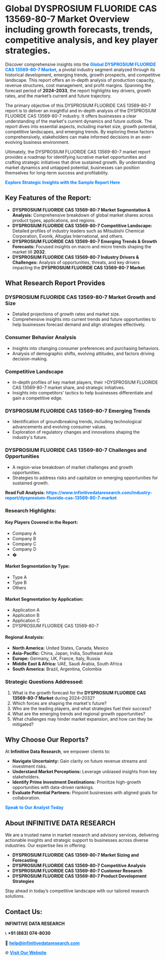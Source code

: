 <h1>Global DYSPROSIUM FLUORIDE CAS 13569-80-7 Market Overview including growth forecasts, trends, competitive analysis, and key player strategies.</h1>
<p>
Discover comprehensive insights into the 
<a href="https://www.infinitivedataresearch.com/industry-report/dysprosium-fluoride-cas-13569-80-7-market" rel="dofollow" style="color: #007BFF; text-decoration: none;"><strong>Global DYSPROSIUM FLUORIDE CAS 13569-80-7 Market</strong></a>, a pivotal industry segment analyzed through its historical development, emerging trends, growth prospects, and competitive landscape. This report offers an in-depth analysis of production capacity, revenue structures, cost management, and profit margins. Spanning the forecast period of <strong>2024–2033</strong>, the report highlights key drivers, growth rates, and the market’s current and future trajectory.
</p>
<p>
The primary objective of this DYSPROSIUM FLUORIDE CAS 13569-80-7 report is to deliver an insightful and in-depth analysis of the DYSPROSIUM FLUORIDE CAS 13569-80-7 industry. It offers businesses a clear understanding of the market's current dynamics and future outlook. The report dives into essential aspects, including market size, growth potential, competitive landscapes, and emerging trends. By exploring these factors comprehensively, stakeholders can make informed decisions in an ever-evolving business environment.
</p>
<p>
Ultimately, the DYSPROSIUM FLUORIDE CAS 13569-80-7 market report provides a roadmap for identifying lucrative market opportunities and crafting strategic initiatives that drive sustained growth. By understanding market dynamics and untapped potential, businesses can position themselves for long-term success and profitability.
</p>
<p>
<a href="https://www.infinitivedataresearch.com/request-sample/reportId=110715" style="color: #007BFF; text-decoration: none;"><strong>Explore Strategic Insights with the Sample Report Here</strong></a>
</p>

<h2>Key Features of the Report:</h2>
<ul>
<li><strong>DYSPROSIUM FLUORIDE CAS 13569-80-7 Market Segmentation & Analysis:</strong> Comprehensive breakdown of global market shares across product types, applications, and regions.</li>
<li><strong>DYSPROSIUM FLUORIDE CAS 13569-80-7 Competitive Landscape:</strong> Detailed profiles of industry leaders such as Mitsubishi Chemical Corporation, Evonik, Altuglas International, and others.</li>
<li><strong>DYSPROSIUM FLUORIDE CAS 13569-80-7 Emerging Trends & Growth Forecasts:</strong> Focused insights on macro and micro trends shaping the market till <strong>2032</strong>.</li>
<li><strong>DYSPROSIUM FLUORIDE CAS 13569-80-7 Industry Drivers & Challenges:</strong> Analysis of opportunities, threats, and key drivers impacting the <strong>DYSPROSIUM FLUORIDE CAS 13569-80-7 Market</strong>.</li>
</ul>

<h2>What Research Report Provides</h2>
<h3>DYSPROSIUM FLUORIDE CAS 13569-80-7 Market Growth and Size</h3>
<ul>
<li>Detailed projections of growth rates and market size.</li>
<li>Comprehensive insights into current trends and future opportunities to help businesses forecast demand and align strategies effectively.</li>
</ul>

<h3>Consumer Behavior Analysis</h3>
<ul>
<li>Insights into changing consumer preferences and purchasing behaviors.</li>
<li>Analysis of demographic shifts, evolving attitudes, and factors driving decision-making.</li>
</ul>

<h3>Competitive Landscape</h3>
<ul>
<li>In-depth profiles of key market players, their >DYSPROSIUM FLUORIDE CAS 13569-80-7 market share, and strategic initiatives.</li>
<li>Insights into competitors' tactics to help businesses differentiate and gain a competitive edge.</li>
</ul>

<h3>DYSPROSIUM FLUORIDE CAS 13569-80-7 Emerging Trends</h3>
<ul>
<li>Identification of groundbreaking trends, including technological advancements and evolving consumer values.</li>
<li>Exploration of regulatory changes and innovations shaping the industry's future.</li>
</ul>

<h3>DYSPROSIUM FLUORIDE CAS 13569-80-7 Challenges and Opportunities</h3>
<ul>
<li>A region-wise breakdown of market challenges and growth opportunities.</li>
<li>Strategies to address risks and capitalize on emerging opportunities for sustained growth.</li>
</ul>
<p><strong>Read Full Analysis:</strong> <a href="https://www.infinitivedataresearch.com/industry-report/dysprosium-fluoride-cas-13569-80-7-market" rel="dofollow" style="color: #007BFF; text-decoration: none;"><strong>https://www.infinitivedataresearch.com/industry-report/dysprosium-fluoride-cas-13569-80-7-market</strong></a></p>
<h3>Research Highlights:</h3>
<h4>Key Players Covered in the Report:</h4>
<ul><li>Company A</li><li>Company B</li><li>Company C</li><li>Company D</li><li>�</li></ul>
<h4>Market Segmentation by Type:</h4>
<ul><li>Type A</li><li>Type B</li><li>Others</li></ul>
<h4>Market Segmentation by Application:</h4>
<ul><li>Application A</li><li>Application B</li><li>Application C</li><li>DYSPROSIUM FLUORIDE CAS 13569-80-7</li></ul>

<h4>Regional Analysis:</h4>
<ul>
<li><strong>North America:</strong> United States, Canada, Mexico</li>
<li><strong>Asia-Pacific:</strong> China, Japan, India, Southeast Asia</li>
<li><strong>Europe:</strong> Germany, UK, France, Italy, Russia</li>
<li><strong>Middle East & Africa:</strong> UAE, Saudi Arabia, South Africa</li>
<li><strong>South America:</strong> Brazil, Argentina, Colombia</li>
</ul>

<h3>Strategic Questions Addressed:</h3>
<ol>
<li>What is the growth forecast for the <strong>DYSPROSIUM FLUORIDE CAS 13569-80-7 Market</strong> during 2024–2032?</li>
<li>Which forces are shaping the market's future?</li>
<li>Who are the leading players, and what strategies fuel their success?</li>
<li>What are the emerging trends and regional growth opportunities?</li>
<li>What challenges may hinder market expansion, and how can they be mitigated?</li>
</ol>

<h2>Why Choose Our Reports?</h2>
<p>At <strong>Infinitive Data Research</strong>, we empower clients to:</p>
<ul>
<li><strong>Navigate Uncertainty:</strong> Gain clarity on future revenue streams and investment risks.</li>
<li><strong>Understand Market Perceptions:</strong> Leverage unbiased insights from key stakeholders.</li>
<li><strong>Identify Prime Investment Destinations:</strong> Prioritize high-growth opportunities with data-driven rankings.</li>
<li><strong>Evaluate Potential Partners:</strong> Pinpoint businesses with aligned goals for collaboration.</li>
</ul>
<p><a href="https://www.infinitivedataresearch.com/industry-report/dysprosium-fluoride-cas-13569-80-7-market" rel="dofollow" style="color: #007BFF; text-decoration: none;"><strong>Speak to Our Analyst Today</strong></a></p>

<h2>About INFINITIVE DATA RESEARCH</h2>
<p>We are a trusted name in market research and advisory services, delivering actionable insights and strategic support to businesses across diverse industries. Our expertise lies in offering:</p>
<ul>
<li><strong>DYSPROSIUM FLUORIDE CAS 13569-80-7 Market Sizing and Forecasting</strong></li>
<li><strong>DYSPROSIUM FLUORIDE CAS 13569-80-7 Competitive Analysis</strong></li>
<li><strong>DYSPROSIUM FLUORIDE CAS 13569-80-7 Customer Research</strong></li>
<li><strong>DYSPROSIUM FLUORIDE CAS 13569-80-7 Product Development Strategies</strong></li>
</ul>
<p>Stay ahead in today’s competitive landscape with our tailored research solutions.</p>

<h2>Contact Us:</h2>
<p><strong>INFINITIVE DATA RESEARCH</strong></p>
<p>📞 <strong>+91 (883) 074-8030</strong></p>
<p>📧 <strong><a href="mailto:help@infinitivedataresearch.com" style="color: #007BFF;">help@infinitivedataresearch.com</a></strong></p>
<p>🌐 <strong><a href="https://www.infinitivedataresearch.com" rel="dofollow" style="color: #007BFF;">Visit Our Website</a></strong></p>